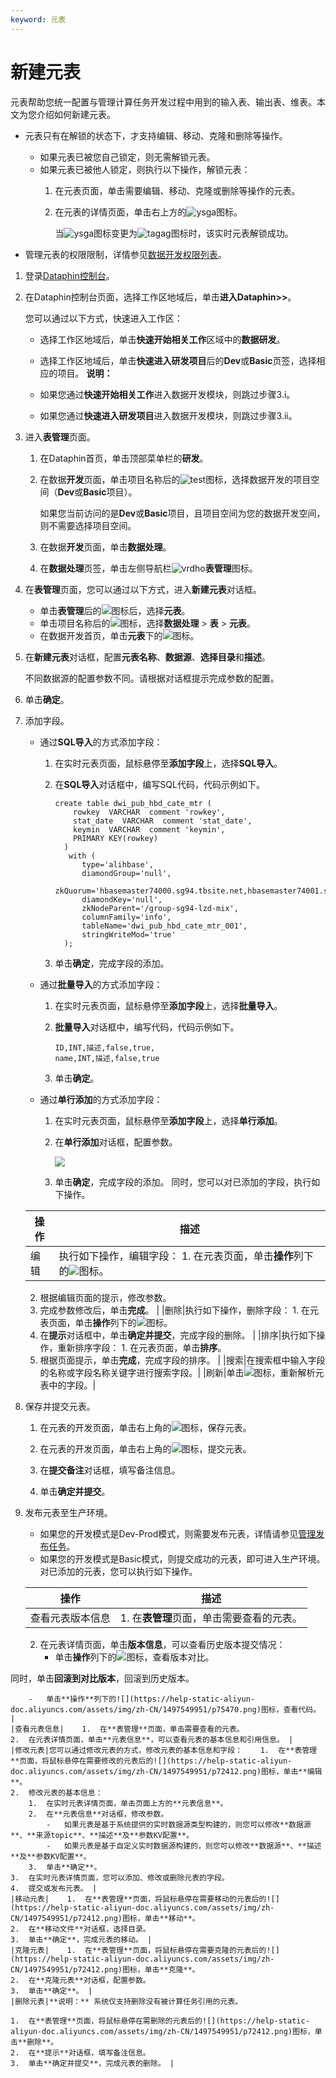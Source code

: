 ```yaml
---
keyword: 元表
---
```


# 新建元表

元表帮助您统一配置与管理计算任务开发过程中用到的输入表、输出表、维表。本文为您介绍如何新建元表。

-   元表只有在解锁的状态下，才支持编辑、移动、克隆和删除等操作。
    -   如果元表已被您自己锁定，则无需解锁元表。
    -   如果元表已被他人锁定，则执行以下操作，解锁元表：
        1.  在元表页面，单击需要编辑、移动、克隆或删除等操作的元表。
        2.  在元表的详情页面，单击右上方的![ysga](https://help-static-aliyun-doc.aliyuncs.com/assets/img/zh-CN/5297549951/p112631.png)图标。

            当![ysga](https://help-static-aliyun-doc.aliyuncs.com/assets/img/zh-CN/5297549951/p112631.png)图标变更为![tagag](https://help-static-aliyun-doc.aliyuncs.com/assets/img/zh-CN/5297549951/p113584.png)图标时，该实时元表解锁成功。

-   管理元表的权限限制，详情参见[数据开发权限列表](/cn.zh-CN/权限管理/数据开发权限列表.md)。

1.  登录[Dataphin控制台](https://dataphin.console.aliyun.com/workingArea)。

2.  在Dataphin控制台页面，选择工作区地域后，单击**进入Dataphin\>\>**。

    您可以通过以下方式，快速进入工作区：

    -   选择工作区地域后，单击**快速开始相关工作**区域中的**数据研发**。
    -   选择工作区地域后，单击**快速进入研发项目**后的**Dev**或**Basic**页签，选择相应的项目。
    **说明：**

    -   如果您通过**快速开始相关工作**进入数据开发模块，则跳过步骤3.i。
    -   如果您通过**快速进入研发项目**进入数据开发模块，则跳过步骤3.ii。
3.  进入**表管理**页面。

    1.  在Dataphin首页，单击顶部菜单栏的**研发**。

    2.  在数据**开发**页面，单击项目名称后的![test](https://help-static-aliyun-doc.aliyuncs.com/assets/img/zh-CN/3497549951/p110384.png)图标，选择数据开发的项目空间（**Dev**或**Basic**项目）。

        如果您当前访问的是**Dev**或**Basic**项目，且项目空间为您的数据开发空间，则不需要选择项目空间。

    3.  在数据**开发**页面，单击**数据处理**。

    4.  在**数据处理**页签，单击左侧导航栏![vrdho](https://help-static-aliyun-doc.aliyuncs.com/assets/img/zh-CN/6297549951/p97003.png)**表管理**图标。

4.  在**表管理**页面，您可以通过以下方式，进入**新建元表**对话框。

    -   单击**表管理**后的![](https://help-static-aliyun-doc.aliyuncs.com/assets/img/zh-CN/8397549951/p72394.png)图标后，选择**元表**。
    -   单击项目名称后的![](https://help-static-aliyun-doc.aliyuncs.com/assets/img/zh-CN/8397549951/p72706.png)图标，选择**数据处理** \> **表** \> **元表**。
    -   在数据开发首页，单击**元表**下的![](https://help-static-aliyun-doc.aliyuncs.com/assets/img/zh-CN/8397549951/p72708.png)图标。
5.  在**新建元表**对话框，配置**元表名称**、**数据源**、**选择目录**和**描述**。

    不同数据源的配置参数不同。请根据对话框提示完成参数的配置。

6.  单击**确定**。

7.  添加字段。

    -   通过**SQL导入**的方式添加字段：
        1.  在实时元表页面，鼠标悬停至**添加字段**上，选择**SQL导入**。
        2.  在**SQL导入**对话框中，编写SQL代码，代码示例如下。

            ```
            create table dwi_pub_hbd_cate_mtr ( 
                rowkey  VARCHAR  comment 'rowkey',
                stat_date  VARCHAR  comment 'stat_date',
                keymin  VARCHAR  comment 'keymin',
                PRIMARY KEY(rowkey)
              )
               with ( 
                  type='alihbase',
                  diamondGroup='null',
                  zkQuorum='hbasemaster74000.sg94.tbsite.net,hbasemaster74001.sg94.tbsite.net,hbasemaster74002.sg94.tbsite.net,hbase74000.sg94.tbsite.net,hbase74001.sg94.tbsite.net',
                  diamondKey='null',
                  zkNodeParent='/group-sg94-lzd-mix',
                  columnFamily='info',
                  tableName='dwi_pub_hbd_cate_mtr_001',
                  stringWriteMod='true'
              );
            ```

        3.  单击**确定**，完成字段的添加。
    -   通过**批量导入**的方式添加字段：
        1.  在实时元表页面，鼠标悬停至**添加字段**上，选择**批量导入**。
        2.  **批量导入**对话框中，编写代码，代码示例如下。

            ```
            ID,INT,描述,false,true,
            name,INT,描述,false,true
            ```

        3.  单击**确定**。
    -   通过**单行添加**的方式添加字段：
        1.  在实时元表页面，鼠标悬停至**添加字段**上，选择**单行添加**。
        2.  在**单行添加**对话框，配置参数。

            ![](https://help-static-aliyun-doc.aliyuncs.com/assets/img/zh-CN/6297549951/p72583.png)

        3.  单击**确定**，完成字段的添加。
    同时，您可以对已添加的字段，执行如下操作。

    |操作|描述|
    |--|--|
    |编辑|执行如下操作，编辑字段：     1.  在元表页面，单击**操作**列下的![](https://help-static-aliyun-doc.aliyuncs.com/assets/img/zh-CN/6297549951/p72603.png)图标。
    2.  根据编辑页面的提示，修改参数。
    3.  完成参数修改后，单击**完成**。 |
    |删除|执行如下操作，删除字段：     1.  在元表页面，单击**操作**列下的![](https://help-static-aliyun-doc.aliyuncs.com/assets/img/zh-CN/6297549951/p72605.png)图标。
    2.  在**提示**对话框中，单击**确定并提交**，完成字段的删除。 |
    |排序|执行如下操作，重新排序字段：     1.  在元表页面，单击**排序**。
    2.  根据页面提示，单击**完成**，完成字段的排序。 |
    |搜索|在搜索框中输入字段的名称或字段名称关键字进行搜索字段。|
    |刷新|单击![](https://help-static-aliyun-doc.aliyuncs.com/assets/img/zh-CN/6297549951/p75494.png)图标，重新解析元表中的字段。|

8.  保存并提交元表。

    1.  在元表的开发页面，单击右上角的![](https://help-static-aliyun-doc.aliyuncs.com/assets/img/zh-CN/6297549951/p72591.png)图标，保存元表。

    2.  在元表的开发页面，单击右上角的![](https://help-static-aliyun-doc.aliyuncs.com/assets/img/zh-CN/6297549951/p72592.png)图标，提交元表。

    3.  在**提交备注**对话框，填写备注信息。

    4.  单击**确定并提交**。

9.  发布元表至生产环境。

    -   如果您的开发模式是Dev-Prod模式，则需要发布元表，详情请参见[管理发布任务](/cn.zh-CN/任务发布/管理发布任务.md)。
    -   如果您的开发模式是Basic模式，则提交成功的元表，即可进入生产环境。
    对已添加的元表，您可以执行如下操作。

    |操作|描述|
    |--|--|
    |查看元表版本信息|    1.  在**表管理**页面，单击需要查看的元表。
    2.  在元表详情页面，单击**版本信息**，可以查看历史版本提交情况：
        -   单击**操作**列下的![](https://help-static-aliyun-doc.aliyuncs.com/assets/img/zh-CN/1497549951/p75468.png)图标，查看版本对比。

同时，单击**回滚到对比版本**，回滚到历史版本。

        -   单击**操作**列下的![](https://help-static-aliyun-doc.aliyuncs.com/assets/img/zh-CN/1497549951/p75470.png)图标，查看代码。 |
    |查看元表信息|    1.  在**表管理**页面，单击需要查看的元表。
    2.  在元表详情页面，单击**元表信息**，可以查看元表的基本信息和引用信息。 |
    |修改元表|您可以通过修改元表的方式，修改元表的基本信息和字段：    1.  在**表管理**页面，将鼠标悬停在需要修改的元表后的![](https://help-static-aliyun-doc.aliyuncs.com/assets/img/zh-CN/1497549951/p72412.png)图标，单击**编辑**。
    2.  修改元表的基本信息：
        1.  在实时元表详情页面，单击页面上方的**元表信息**。
        2.  在**元表信息**对话框，修改参数。
            -   如果元表是基于系统提供的实时数据源类型构建的，则您可以修改**数据源**、**来源topic**、**描述**及**参数KV配置**。
            -   如果元表是基于自定义实时数据源构建的，则您可以修改**数据源**、**描述**及**参数KV配置**。
        3.  单击**确定**。
    3.  在实时元表详情页面，您可以添加、修改或删除元表的字段。
    4.  提交或发布元表。 |
    |移动元表|    1.  在**表管理**页面，将鼠标悬停在需要移动的元表后的![](https://help-static-aliyun-doc.aliyuncs.com/assets/img/zh-CN/1497549951/p72412.png)图标，单击**移动**。
    2.  在**移动文件**对话框，选择目录。
    3.  单击**确定**，完成元表的移动。 |
    |克隆元表|    1.  在**表管理**页面，将鼠标悬停在需要克隆的元表后的![](https://help-static-aliyun-doc.aliyuncs.com/assets/img/zh-CN/1497549951/p72412.png)图标，单击**克隆**。
    2.  在**克隆元表**对话框，配置参数。
    3.  单击**确定**。 |
    |删除元表|**说明：** 系统仅支持删除没有被计算任务引用的元表。

    1.  在**表管理**页面，将鼠标悬停在需删除的元表后的![](https://help-static-aliyun-doc.aliyuncs.com/assets/img/zh-CN/1497549951/p72412.png)图标，单击**删除**。
    2.  在**提示**对话框，填写备注信息。
    3.  单击**确定并提交**，完成元表的删除。 |


